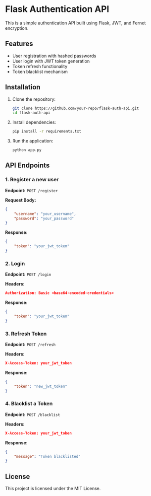 # Flask Authentication API

This is a simple authentication API built using Flask, JWT, and Fernet encryption.

## Features

- User registration with hashed passwords
- User login with JWT token generation
- Token refresh functionality
- Token blacklist mechanism

## Installation

1. Clone the repository:

   ```sh
   git clone https://github.com/your-repo/flask-auth-api.git
   cd flask-auth-api
   ```

2. Install dependencies:

   ```sh
   pip install -r requirements.txt
   ```

3. Run the application:

   ```sh
   python app.py
   ```

## API Endpoints

### 1. Register a new user

**Endpoint:** `POST /register`

**Request Body:**

```json
{
    "username": "your_username",
    "password": "your_password"
}
```

**Response:**

```json
{
    "token": "your_jwt_token"
}
```

### 2. Login

**Endpoint:** `POST /login`

**Headers:**

```json
Authorization: Basic <base64-encoded-credentials>
```

**Response:**

```json
{
    "token": "your_jwt_token"
}
```

### 3. Refresh Token

**Endpoint:** `POST /refresh`

**Headers:**

```json
X-Access-Token: your_jwt_token
```

**Response:**

```json
{
    "token": "new_jwt_token"
}
```

### 4. Blacklist a Token

**Endpoint:** `POST /blacklist`

**Headers:**

```json
X-Access-Token: your_jwt_token
```

**Response:**

```json
{
    "message": "Token blacklisted"
}
```

## License

This project is licensed under the MIT License.



